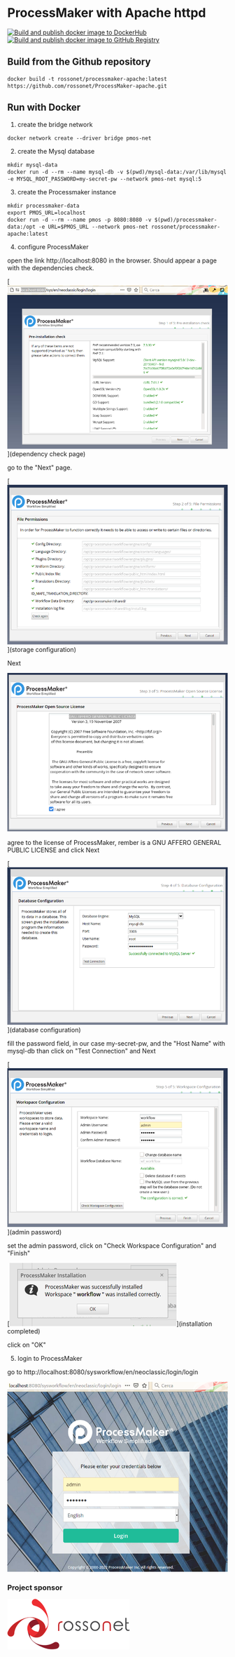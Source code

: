 # ProcessMaker with Apache httpd
[![Build and publish docker image to DockerHub](https://github.com/rossonet/ProcessMaker-apache/actions/workflows/publish-to-dockerhub.yml/badge.svg)](https://github.com/rossonet/ProcessMaker-apache/actions/workflows/publish-to-dockerhub.yml)
[![Build and publish docker image to GitHub Registry](https://github.com/rossonet/ProcessMaker-apache/actions/workflows/publish-to-github-registry.yml/badge.svg)](https://github.com/rossonet/ProcessMaker-apache/actions/workflows/publish-to-github-registry.yml)

## Build from the Github repository

```
docker build -t rossonet/processmaker-apache:latest https://github.com/rossonet/ProcessMaker-apache.git
```

## Run with Docker

1. create the bridge network
```
docker network create --driver bridge pmos-net
```

2. create the Mysql database
```
mkdir mysql-data
docker run -d --rm --name mysql-db -v $(pwd)/mysql-data:/var/lib/mysql -e MYSQL_ROOT_PASSWORD=my-secret-pw --network pmos-net mysql:5
```

3. create the Processmaker instance
```
mkdir processmaker-data
export PMOS_URL=localhost
docker run -d --rm --name pmos -p 8080:8080 -v $(pwd)/processmaker-data:/opt -e URL=$PMOS_URL --network pmos-net rossonet/processmaker-apache:latest
```

4. configure ProcessMaker

open the link http://localhost:8080 in the browser. Should appear a page with the dependencies check.

[![Installation page 1](https://raw.githubusercontent.com/rossonet/ProcessMaker-apache/master/imgs/page_one.png)](dependency check page)

go to the "Next" page.

[![Installation page 2](https://raw.githubusercontent.com/rossonet/ProcessMaker-apache/master/imgs/page_two.png)](storage configuration)

Next

[![Installation page 3](https://raw.githubusercontent.com/rossonet/ProcessMaker-apache/master/imgs/page_three.png)](licence)

agree to the license of ProcessMaker, rember is a GNU AFFERO GENERAL PUBLIC LICENSE and click Next

[![Installation page 4](https://raw.githubusercontent.com/rossonet/ProcessMaker-apache/master/imgs/page_four.png)](database configuration)

fill the password field, in our case my-secret-pw, and the "Host Name" with mysql-db than click on "Test Connection" and Next 

[![Installation page 5](https://raw.githubusercontent.com/rossonet/ProcessMaker-apache/master/imgs/page_five.png)](admin password)

set the admin password, click on "Check Workspace Configuration" and "Finish"

[![Installation completed](https://raw.githubusercontent.com/rossonet/ProcessMaker-apache/master/imgs/page_six.png)](installation completed)

click on "OK"

5. login to ProcessMaker

go to http://localhost:8080/sysworkflow/en/neoclassic/login/login

[![Login](https://raw.githubusercontent.com/rossonet/ProcessMaker-apache/master/imgs/login.png)](login)

### Project sponsor 

[![Rossonet s.c.a r.l.](https://raw.githubusercontent.com/rossonet/images/main/artwork/rossonet-logo/png/rossonet-logo_280_115.png)](https://www.rossonet.net)

